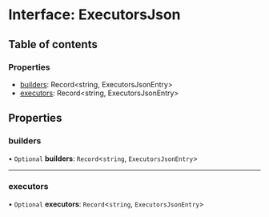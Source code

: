 # Interface: ExecutorsJson

## Table of contents

### Properties

- [builders](../../devkit/documents/ExecutorsJson#builders): Record<string, ExecutorsJsonEntry>
- [executors](../../devkit/documents/ExecutorsJson#executors): Record<string, ExecutorsJsonEntry>

## Properties

### builders

• `Optional` **builders**: `Record`\<`string`, `ExecutorsJsonEntry`\>

---

### executors

• `Optional` **executors**: `Record`\<`string`, `ExecutorsJsonEntry`\>
